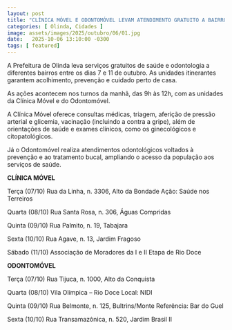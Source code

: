 ```yaml
---
layout: post
title: "CLÍNICA MÓVEL E ODONTOMÓVEL LEVAM ATENDIMENTO GRATUITO A BAIRROS DE OLINDA NESTA SEMANA"
categories: [ Olinda, Cidades ]
image: assets/images/2025/outubro/06/01.jpg
date:   2025-10-06 13:10:00 -0300
tags: [ featured]
---
```

A Prefeitura de Olinda leva serviços gratuitos de saúde e odontologia a diferentes bairros entre os dias 7 e 11 de outubro. As unidades itinerantes garantem acolhimento, prevenção e cuidado perto de casa.

As ações acontecem nos turnos da manhã, das 9h às 12h, com as unidades da Clínica Móvel e do Odontomóvel.

A Clínica Móvel oferece consultas médicas, triagem, aferição de pressão arterial e glicemia, vacinação (incluindo a contra a gripe), além de orientações de saúde e exames clínicos, como os ginecológicos e citopatológicos.

Já o Odontomóvel realiza atendimentos odontológicos voltados à prevenção e ao tratamento bucal, ampliando o acesso da população aos serviços de saúde.

**CLÍNICA MÓVEL**

Terça (07/10)
Rua da Linha, n. 3306, Alto da Bondade
Ação: Saúde nos Terreiros

Quarta (08/10)
Rua Santa Rosa, n. 306, Águas Compridas

Quinta (09/10)
Rua Palmito, n. 19, Tabajara

Sexta (10/10)
Rua Agave, n. 13, Jardim Fragoso

Sábado (11/10)
Associação de Moradores da I e II Etapa de Rio Doce

**ODONTOMÓVEL**

Terça (07/10)
Rua Tijuca, n. 1000, Alto da Conquista

Quarta (08/10)
Vila Olímpica – Rio Doce
Local: NIDI

Quinta (09/10)
Rua Belmonte, n. 125, Bultrins/Monte
Referência: Bar do Guel

Sexta (10/10)
Rua Transamazônica, n. 520, Jardim Brasil II